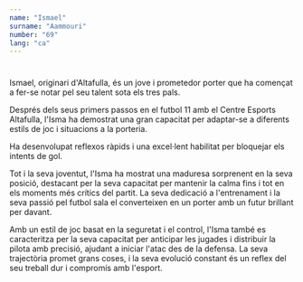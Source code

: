 ```yaml
---
name: "Ismael"
surname: "Aammouri"
number: "69"
lang: "ca"
---
```


#

Ismael, originari d'Altafulla, és un jove i prometedor porter que ha començat a fer-se notar pel seu talent sota els tres pals.

Després dels seus primers passos en el futbol 11 amb el Centre Esports Altafulla, l'Isma ha demostrat una gran capacitat per adaptar-se a diferents estils de joc i situacions a la porteria.

Ha desenvolupat reflexos ràpids i una excel·lent habilitat per bloquejar els intents de gol.

Tot i la seva joventut, l'Isma ha mostrat una maduresa sorprenent en la seva posició, destacant per la seva capacitat per mantenir la calma fins i tot en els moments més crítics del partit. La seva dedicació a l'entrenament i la seva passió pel futbol sala el converteixen en un porter amb un futur brillant per davant.

Amb un estil de joc basat en la seguretat i el control, l'Isma també es caracteritza per la seva capacitat per anticipar les jugades i distribuir la pilota amb precisió, ajudant a iniciar l'atac des de la defensa. La seva trajectòria promet grans coses, i la seva evolució constant és un reflex del seu treball dur i compromís amb l'esport.
